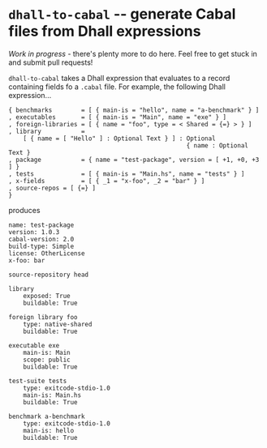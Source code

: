 # `dhall-to-cabal` -- generate Cabal files from Dhall expressions

*Work in progress* - there's plenty more to do here. Feel free to get stuck in
and submit pull requests!

`dhall-to-cabal` takes a Dhall expression that evaluates to a record containing
fields fo a `.cabal` file. For example, the following Dhall expression...

``` dhall
{ benchmarks        = [ { main-is = "hello", name = "a-benchmark" } ]
, executables       = [ { main-is = "Main", name = "exe" } ]
, foreign-libraries = [ { name = "foo", type = < Shared = {=} > } ]
, library           =
    [ { name = [ "Hello" ] : Optional Text } ] : Optional
                                                 { name : Optional Text }
, package           = { name = "test-package", version = [ +1, +0, +3 ] }
, tests             = [ { main-is = "Main.hs", name = "tests" } ]
, x-fields          = [ { _1 = "x-foo", _2 = "bar" } ]
, source-repos = [ {=} ]
} 
```

produces

``` cabal
name: test-package
version: 1.0.3
cabal-version: 2.0
build-type: Simple
license: OtherLicense
x-foo: bar

source-repository head

library
    exposed: True
    buildable: True

foreign library foo
    type: native-shared
    buildable: True

executable exe
    main-is: Main
    scope: public
    buildable: True

test-suite tests
    type: exitcode-stdio-1.0
    main-is: Main.hs
    buildable: True

benchmark a-benchmark
    type: exitcode-stdio-1.0
    main-is: hello
    buildable: True
```
